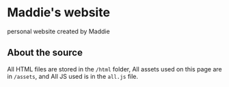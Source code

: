 # Maddie's website
personal website created by Maddie
## About the source
All HTML files are stored in the `/html` folder, All assets used on this page are in `/assets`, and All JS used is in the `all.js` file.

